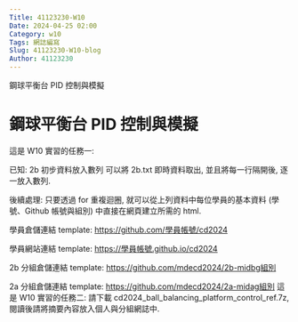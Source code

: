 ```yaml
---
Title: 41123230-W10 
Date: 2024-04-25 02:00
Category: w10
Tags: 網誌編寫
Slug: 41123230-W10-blog
Author: 41123230
---
```


鋼球平衡台 PID 控制與模擬

<!-- PELICAN_END_SUMMARY -->
# 鋼球平衡台 PID 控制與模擬

這是 W10 實習的任務一:

已知: 2b 初步資料放入數列 可以將 2b.txt 即時資料取出, 並且將每一行隔開後, 逐一放入數列.

後續處理: 只要透過 for 重複迴圈, 就可以從上列資料中每位學員的基本資料 (學號、Github 帳號與組別) 中直接在網頁建立所需的 html.

學員倉儲連結 template: https://github.com/學員帳號/cd2024

學員網站連結 template: https://學員帳號.github.io/cd2024

2b 分組倉儲連結 template: https://github.com/mdecd2024/2b-midbg組別

2a 分組倉儲連結 template: https://github.com/mdecd2024/2a-midag組別
這是 W10 實習的任務二:
請下載 cd2024_ball_balancing_platform_control_ref.7z, 閱讀後請將摘要內容放入個人與分組網誌中.